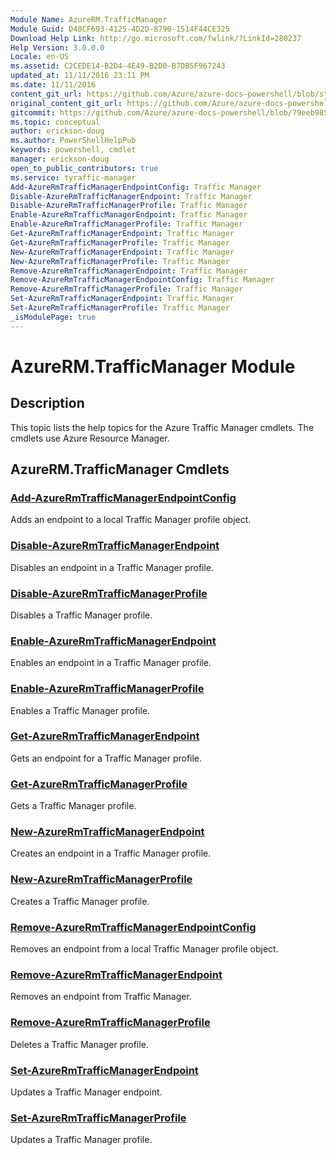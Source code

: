 ```yaml
---
Module Name: AzureRM.TrafficManager
Module Guid: D48CF693-4125-4D2D-8790-1514F44CE325
Download Help Link: http://go.microsoft.com/fwlink/?LinkId=280237
Help Version: 3.0.0.0
Locale: en-US
ms.assetid: C2CEDE14-B2D4-4E49-B2D0-B7DB5F967243
updated_at: 11/11/2016 23:11 PM
ms.date: 11/11/2016
content_git_url: https://github.com/Azure/azure-docs-powershell/blob/staging/azureps-cmdlets-docs/ResourceManager/AzureRM.TrafficManager/v2.1.0/AzureRM.TrafficManager.md
original_content_git_url: https://github.com/Azure/azure-docs-powershell/blob/staging/azureps-cmdlets-docs/ResourceManager/AzureRM.TrafficManager/v2.1.0/AzureRM.TrafficManager.md
gitcommit: https://github.com/Azure/azure-docs-powershell/blob/79eeb985ea480979357fb4695832a0c3d29a48bf
ms.topic: conceptual
author: erickson-doug
ms.author: PowerShellHelpPub
keywords: powershell, cmdlet
manager: erickson-doug
open_to_public_contributors: true
ms.service: tyraffic-manager
Add-AzureRmTrafficManagerEndpointConfig: Traffic Manager
Disable-AzureRmTrafficManagerEndpoint: Traffic Manager
Disable-AzureRmTrafficManagerProfile: Traffic Manager
Enable-AzureRmTrafficManagerEndpoint: Traffic Manager
Enable-AzureRmTrafficManagerProfile: Traffic Manager
Get-AzureRmTrafficManagerEndpoint: Traffic Manager
Get-AzureRmTrafficManagerProfile: Traffic Manager
New-AzureRmTrafficManagerEndpoint: Traffic Manager
New-AzureRmTrafficManagerProfile: Traffic Manager
Remove-AzureRmTrafficManagerEndpoint: Traffic Manager
Remove-AzureRmTrafficManagerEndpointConfig: Traffic Manager
Remove-AzureRmTrafficManagerProfile: Traffic Manager
Set-AzureRmTrafficManagerEndpoint: Traffic Manager
Set-AzureRmTrafficManagerProfile: Traffic Manager
_isModulePage: true
---
```


# AzureRM.TrafficManager Module
## Description
This topic lists the help topics for the Azure Traffic Manager cmdlets. The cmdlets use Azure Resource Manager.

## AzureRM.TrafficManager Cmdlets
### [Add-AzureRmTrafficManagerEndpointConfig](./Add-AzureRmTrafficManagerEndpointConfig.md)
Adds an endpoint to a local Traffic Manager profile object.


### [Disable-AzureRmTrafficManagerEndpoint](./Disable-AzureRmTrafficManagerEndpoint.md)
Disables an endpoint in a Traffic Manager profile.


### [Disable-AzureRmTrafficManagerProfile](./Disable-AzureRmTrafficManagerProfile.md)
Disables a Traffic Manager profile.


### [Enable-AzureRmTrafficManagerEndpoint](./Enable-AzureRmTrafficManagerEndpoint.md)
Enables an endpoint in a Traffic Manager profile.


### [Enable-AzureRmTrafficManagerProfile](./Enable-AzureRmTrafficManagerProfile.md)
Enables a Traffic Manager profile.


### [Get-AzureRmTrafficManagerEndpoint](./Get-AzureRmTrafficManagerEndpoint.md)
Gets an endpoint for a Traffic Manager profile.


### [Get-AzureRmTrafficManagerProfile](./Get-AzureRmTrafficManagerProfile.md)
Gets a Traffic Manager profile.


### [New-AzureRmTrafficManagerEndpoint](./New-AzureRmTrafficManagerEndpoint.md)
Creates an endpoint in a Traffic Manager profile.


### [New-AzureRmTrafficManagerProfile](./New-AzureRmTrafficManagerProfile.md)
Creates a Traffic Manager profile.


### [Remove-AzureRmTrafficManagerEndpointConfig](./Remove-AzureRmTrafficManagerEndpointConfig.md)
Removes an endpoint from a local Traffic Manager profile object.


### [Remove-AzureRmTrafficManagerEndpoint](./Remove-AzureRmTrafficManagerEndpoint.md)
Removes an endpoint from Traffic Manager.


### [Remove-AzureRmTrafficManagerProfile](./Remove-AzureRmTrafficManagerProfile.md)
Deletes a Traffic Manager profile.


### [Set-AzureRmTrafficManagerEndpoint](./Set-AzureRmTrafficManagerEndpoint.md)
Updates a Traffic Manager endpoint.


### [Set-AzureRmTrafficManagerProfile](./Set-AzureRmTrafficManagerProfile.md)
Updates a Traffic Manager profile.



